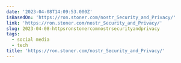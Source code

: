 ```yaml
---
date: '2023-04-08T14:09:53.000Z'
isBasedOn: 'https://ron.stoner.com/nostr_Security_and_Privacy/'
link: 'https://ron.stoner.com/nostr_Security_and_Privacy/'
slug: 2023-04-08-httpsronstonercomnostrsecurityandprivacy
tags:
  - social media
  - tech
title: 'https://ron.stoner.com/nostr_Security_and_Privacy/'
---
```


